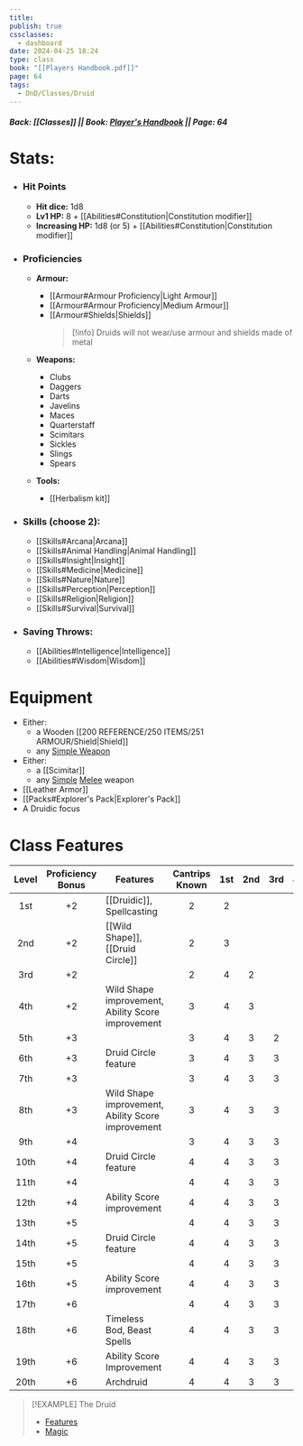 ```yaml
---
title: 
publish: true
cssclasses:
  - dashboard
date: 2024-04-25 18:24
type: class
book: "[[Players Handbook.pdf]]"
page: 64
tags:
  - DnD/Classes/Druid
---
```

##### Back: [[Classes]] || Book: [Player's Handbook](https://drive.google.com/drive/folders/1O5bhpYizcIT5xxAoLOuzCRht_PVS7VSG?usp=sharing) || Page: 64

# Stats:
- ### Hit Points
	- **Hit dice:** 1d8
	- **Lv1 HP:** 8 + [[Abilities#Constitution|Constitution modifier]]
	- **Increasing HP:** 1d8 (or 5) + [[Abilities#Constitution|Constitution modifier]]
- ### Proficiencies
	- **Armour:** 
		- [[Armour#Armour Proficiency|Light Armour]]
		- [[Armour#Armour Proficiency|Medium Armour]]
		- [[Armour#Shields|Shields]] 
		  > [!info] Druids will not wear/use armour and shields made of metal

	- **Weapons:** 
		- Clubs
		- Daggers
		- Darts
		- Javelins
		- Maces
		- Quarterstaff
		- Scimitars
		- Sickles
		- Slings
		- Spears
	- **Tools:** 
		- [[Herbalism kit]]
- ### Skills (choose 2):
	- [[Skills#Arcana|Arcana]]
	- [[Skills#Animal Handling|Animal Handling]]
	- [[Skills#Insight|Insight]]
	- [[Skills#Medicine|Medicine]]
	- [[Skills#Nature|Nature]]
	- [[Skills#Perception|Perception]]
	- [[Skills#Religion|Religion]]
	- [[Skills#Survival|Survival]]
- ### Saving Throws:
	- [[Abilities#Intelligence|Intelligence]]
	- [[Abilities#Wisdom|Wisdom]]
# Equipment
- Either:
	- a Wooden [[200 REFERENCE/250 ITEMS/251 ARMOUR/Shield|Shield]]
	- any [Simple Weapon](https://benl0.github.io/The-Editors-Dungeon/tags/DnD/Weapons/Simple)
- Either:
	- a [[Scimitar]]
	- any [Simple](https://benl0.github.io/The-Editors-Dungeon/tags/DnD/Weapons/Simple) [Melee](https://benl0.github.io/The-Editors-Dungeon/tags/DnD/Weapons/Melee) weapon
- [[Leather Armor]]
- [[Packs#Explorer's Pack|Explorer's Pack]]
- A Druidic focus

# Class Features

| Level | Proficiency<br>Bonus | Features                                          | Cantrips<br>Known | 1st | 2nd | 3rd | 4th | 5th | 6th | 7th | 8th | 9th |
| :---: | :------------------: | ------------------------------------------------- | :---------------: | :-: | :-: | :-: | :-: | :-: | :-: | :-: | :-: | :-: |
|  1st  |          +2          | [[Druidic]], Spellcasting                         |         2         |  2  |     |     |     |     |     |     |     |     |
|  2nd  |          +2          | [[Wild Shape]], [[Druid Circle]]                  |         2         |  3  |     |     |     |     |     |     |     |     |
|  3rd  |          +2          |                                                   |         2         |  4  |  2  |     |     |     |     |     |     |     |
|  4th  |          +2          | Wild Shape improvement, Ability Score improvement |         3         |  4  |  3  |     |     |     |     |     |     |     |
|  5th  |          +3          |                                                   |         3         |  4  |  3  |  2  |     |     |     |     |     |     |
|  6th  |          +3          | Druid Circle feature                              |         3         |  4  |  3  |  3  |     |     |     |     |     |     |
|  7th  |          +3          |                                                   |         3         |  4  |  3  |  3  |  1  |     |     |     |     |     |
|  8th  |          +3          | Wild Shape improvement, Ability Score improvement |         3         |  4  |  3  |  3  |  2  |     |     |     |     |     |
|  9th  |          +4          |                                                   |         3         |  4  |  3  |  3  |  3  |  1  |     |     |     |     |
| 10th  |          +4          | Druid Circle feature                              |         4         |  4  |  3  |  3  |  3  |  2  |     |     |     |     |
| 11th  |          +4          |                                                   |         4         |  4  |  3  |  3  |  3  |  2  |  1  |     |     |     |
| 12th  |          +4          | Ability Score improvement                         |         4         |  4  |  3  |  3  |  3  |  2  |  1  |     |     |     |
| 13th  |          +5          |                                                   |         4         |  4  |  3  |  3  |  3  |  2  |  1  |  1  |     |     |
| 14th  |          +5          | Druid Circle feature                              |         4         |  4  |  3  |  3  |  3  |  2  |  1  |  1  |     |     |
| 15th  |          +5          |                                                   |         4         |  4  |  3  |  3  |  3  |  2  |  1  |  1  |  1  |     |
| 16th  |          +5          | Ability Score improvement                         |         4         |  4  |  3  |  3  |  3  |  2  |  1  |  1  |  1  |     |
| 17th  |          +6          |                                                   |         4         |  4  |  3  |  3  |  3  |  2  |  1  |  1  |  1  |  1  |
| 18th  |          +6          | Timeless Bod, Beast Spells                        |         4         |  4  |  3  |  3  |  3  |  3  |  1  |  1  |  1  |  1  |
| 19th  |          +6          | Ability Score Improvement                         |         4         |  4  |  3  |  3  |  3  |  3  |  2  |  1  |  1  |  1  |
| 20th  |          +6          | Archdruid                                         |         4         |  4  |  3  |  3  |  3  |  3  |  2  |  2  |  1  |  1  |


> [!EXAMPLE] The Druid
> - [Features](https://benl0.github.io/The-Editors-Dungeon/tags/DnD/Features/Druid)
> - [Magic](https://benl0.github.io/The-Editors-Dungeon/tags/DnD/Spells/Class/Druid)


